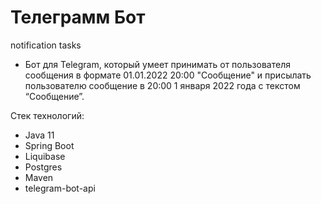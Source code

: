 # Телеграмм Бот
notification tasks

* Бот для Telegram, который умеет принимать от пользователя сообщения в формате 01.01.2022 20:00 "Сообщение" и присылать пользователю сообщение в 20:00 1 января 2022 года с текстом “Сообщение”.

 
Стек технологий:
* Java 11
* Spring Boot 
* Liquibase
* Postgres
* Maven 
* telegram-bot-api
